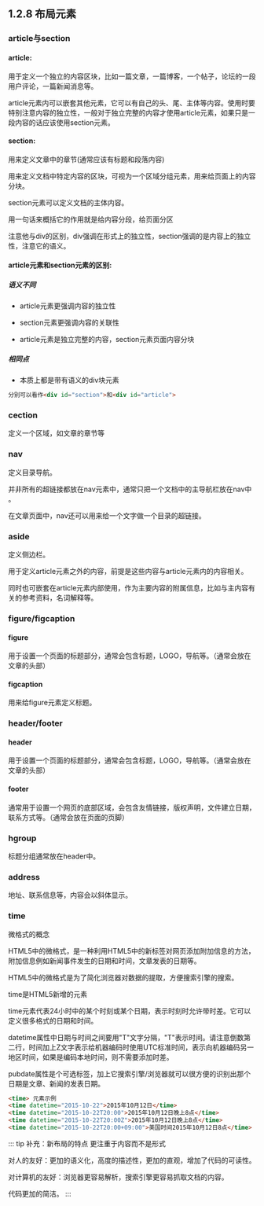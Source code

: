 ## 1.2.8 布局元素

### article与section
#### article:

用于定义一个独立的内容区块，比如一篇文章，一篇博客，一个帖子，论坛的一段用户评论，一篇新闻消息等。

article元素内可以嵌套其他元素，它可以有自己的头、尾、主体等内容。使用时要特别注意内容的独立性，一般对于独立完整的内容才使用article元素，如果只是一段内容的话应该使用section元素。

#### section:

用来定义文章中的章节(通常应该有标题和段落内容) 

用来定义文档中特定内容的区块，可视为一个区域分组元素，用来给页面上的内容分块。

section元素可以定义文档的主体内容。 

用一句话来概括它的作用就是给内容分段，给页面分区

注意他与div的区别，div强调在形式上的独立性，section强调的是内容上的独立性，注意它的语义。

#### article元素和section元素的区别:

##### 语义不同

* article元素更强调内容的独立性

* section元素更强调内容的关联性

* article元素是独立完整的内容，section元素页面内容分块

##### 相同点

* 本质上都是带有语义的div块元素

``` html
分别可以看作<div id="section">和<div id="article"> 
```


### cection
定义一个区域，如文章的章节等

### nav
定义目录导航。

并非所有的超链接都放在nav元素中，通常只把一个文档中的主导航栏放在nav中 。

在文章页面中，nav还可以用来给一个文字做一个目录的超链接。

### aside
定义侧边栏。

用于定义article元素之外的内容，前提是这些内容与article元素内的内容相关。 

同时也可嵌套在article元素内部使用，作为主要内容的附属信息，比如与主内容有关的参考资料，名词解释等。

### figure/figcaption
#### figure
用于设置一个页面的标题部分，通常会包含标题，LOGO，导航等。（通常会放在文章的头部）

#### figcaption
用来给figure元素定义标题。

### header/footer
#### header
用于设置一个页面的标题部分，通常会包含标题，LOGO，导航等。（通常会放在文章的头部）

#### footer
通常用于设置一个网页的底部区域，会包含友情链接，版权声明，文件建立日期，联系方式等。（通常会放在页面的页脚）

### hgroup
标题分组通常放在header中。

### address
地址、联系信息等，内容会以斜体显示。

### time
微格式的概念

HTML5中的微格式，是一种利用HTML5中的新标签对网页添加附加信息的方法，附加信息例如新闻事件发生的日期和时间，文章发表的日期等。 

HTML5中的微格式是为了简化浏览器对数据的提取，方便搜索引擎的搜索。

time是HTML5新增的元素

time元素代表24小时中的某个时刻或某个日期，表示时刻时允许带时差。它可以定义很多格式的日期和时间。

datetime属性中日期与时间之间要用"T"文字分隔，"T"表示时间。请注意倒数第二行，时间加上Z文字表示给机器编码时使用UTC标准时间，表示向机器编码另一地区时间，如果是编码本地时间，则不需要添加时差。 

pubdate属性是个可选标签，加上它搜索引擎/浏览器就可以很方便的识别出那个日期是文章、新闻的发表日期。

```html
<time> 元素示例
<time datetime="2015-10-22">2015年10月12日</time>
<time datetime="2015-10-22T20:00">2015年10月12日晚上8点</time>
<time datetime="2015-10-22T20:00Z">2015年10月12日晚上8点</time>
<time datetime="2015-10-22T20:00+09:00">美国时间2015年10月12日8点</time>
```

::: tip 补充：新布局的特点
更注重于内容而不是形式

对人的友好：更加的语义化，高度的描述性，更加的直观，增加了代码的可读性。

对计算机的友好：浏览器更容易解析，搜索引擎更容易抓取文档的内容。

代码更加的简洁。
:::